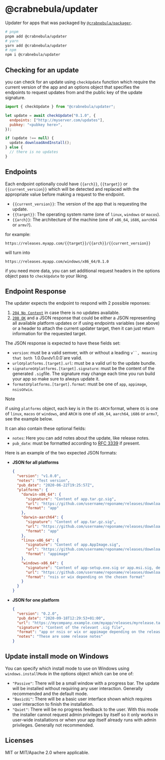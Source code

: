 # @crabnebula/updater

Updater for apps that was packaged by [`@crabnebula/packager`](https://www.npmjs.com/package/@crabnebula/packager).

```sh
# pnpm
pnpm add @crabnebula/updater
# yarn
yarn add @crabnebula/updater
# npm
npm i @crabnebula/updater
```

## Checking for an update

you can check for an update using `checkUpdate` function which require the current version of the app and
an options object that specifies the endpoints to request updates from and the public key of the update signature.

```js
import { checkUpdate } from "@crabnebula/updater";

let update = await checkUpdate("0.1.0", {
  endpoints: ["http://myserver.com/updates"],
  pubkey: "<pubkey here>",
});

if (update !== null) {
  update.downloadAndInstall();
} else {
  // there is no updates
}
```

## Endpoints

Each endpoint optionally could have `{{arch}}`, `{{target}}` or `{{current_version}}`
which will be detected and replaced with the appropriate value before making a request to the endpoint.

- `{{current_version}}`: The version of the app that is requesting the update.
- `{{target}}`: The operating system name (one of `linux`, `windows` or `macos`).
- `{{arch}}`: The architecture of the machine (one of `x86_64`, `i686`, `aarch64` or `armv7`).

for example:

```
https://releases.myapp.com/{{target}}/{{arch}}/{{current_version}}
```

will turn into

```
https://releases.myapp.com/windows/x86_64/0.1.0
```

if you need more data, you can set additional request headers in the options object pass to `checkUpdate` to your liking.

## Endpoint Response

The updater expects the endpoint to respond with 2 possible reponses:

1.  [`204 No Content`](https://datatracker.ietf.org/doc/html/rfc2616#section-10.2.5) in case there is no updates available.
2.  [`200 OK`](https://datatracker.ietf.org/doc/html/rfc2616#section-10.2.1) and a JSON response that could be either a JSON representing all available platform updates
    or if using endpoints variables (see above) or a header to attach the current updater target,
    then it can just return information for the requested target.

The JSON response is expected to have these fields set:

- `version`: must be a valid semver, with or without a leading `v``, meaning that both `1.0.0`and`v1.0.0`are valid.
- `url`or`platforms.[target].url`: must be a valid url to the update bundle.
- `signature`or`platforms.[target].signature`: must be the content of the generated `.sig`file. The signature may change each time you run build your app so make sure to always update it.
- `format`or`platforms.[target].format`: must be one of `app`, `appimage`, `nsis`or`wix`.

> [!NOTE]
> if using `platforms` object, each key is in the `OS-ARCH` format, where `OS` is one of `linux`, `macos` or `windows`, and `ARCH` is one of `x86_64`, `aarch64`, `i686` or `armv7`, see the example below.

It can also contain these optional fields:

- `notes`: Here you can add notes about the update, like release notes.
- `pub_date`: must be formatted according to [RFC 3339](https://datatracker.ietf.org/doc/html/rfc3339#section-5.8) if present.

Here is an example of the two expected JSON formats:

- **JSON for all platforms**

  ```json
  {
    "version": "v1.0.0",
    "notes": "Test version",
    "pub_date": "2020-06-22T19:25:57Z",
    "platforms": {
      "darwin-x86_64": {
        "signature": "Content of app.tar.gz.sig",
        "url": "https://github.com/username/reponame/releases/download/v1.0.0/app-x86_64.app.tar.gz",
        "format": "app"
      },
      "darwin-aarch64": {
        "signature": "Content of app.tar.gz.sig",
        "url": "https://github.com/username/reponame/releases/download/v1.0.0/app-aarch64.app.tar.gz",
        "format": "app"
      },
      "linux-x86_64": {
        "signature": "Content of app.AppImage.sig",
        "url": "https://github.com/username/reponame/releases/download/v1.0.0/app-amd64.AppImage.tar.gz",
        "format": "appimage"
      },
      "windows-x86_64": {
        "signature": "Content of app-setup.exe.sig or app.msi.sig, depending on the chosen format",
        "url": "https://github.com/username/reponame/releases/download/v1.0.0/app-x64-setup.nsis.zip",
        "format": "nsis or wix depending on the chosen format"
      }
    }
  }
  ```

- **JSON for one platform**

  ```json
  {
    "version": "0.2.0",
    "pub_date": "2020-09-18T12:29:53+01:00",
    "url": "https://mycompany.example.com/myapp/releases/myrelease.tar.gz",
    "signature": "Content of the relevant .sig file",
    "format": "app or nsis or wix or appimage depending on the release target and the chosen format",
    "notes": "These are some release notes"
  }
  ```

## Update install mode on Windows

You can specify which install mode to use on Windows using `windows.installMode` in the options object which can be one of:

- `"Passive"`: There will be a small window with a progress bar. The update will be installed without requiring any user interaction. Generally recommended and the default mode.
- `"BasicUi"`: There will be a basic user interface shown which requires user interaction to finish the installation.
- `"Quiet"`: There will be no progress feedback to the user. With this mode the installer cannot request admin privileges by itself so it only works in user-wide installations or when your app itself already runs with admin privileges. Generally not recommended.

## Licenses

MIT or MIT/Apache 2.0 where applicable.
